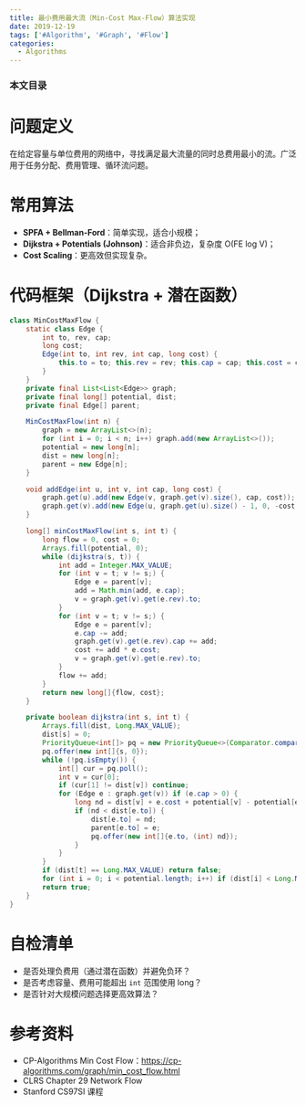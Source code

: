 ```yaml
---
title: 最小费用最大流（Min-Cost Max-Flow）算法实现
date: 2019-12-19
tags: ['#Algorithm', '#Graph', '#Flow']
categories:
  - Algorithms
---
```


### 本文目录
<!-- toc -->

# 问题定义
在给定容量与单位费用的网络中，寻找满足最大流量的同时总费用最小的流。广泛用于任务分配、费用管理、循环流问题。

# 常用算法
- **SPFA + Bellman-Ford**：简单实现，适合小规模；
- **Dijkstra + Potentials (Johnson)**：适合非负边，复杂度 O(FE log V)；
- **Cost Scaling**：更高效但实现复杂。

# 代码框架（Dijkstra + 潜在函数）
```java
class MinCostMaxFlow {
    static class Edge {
        int to, rev, cap;
        long cost;
        Edge(int to, int rev, int cap, long cost) {
            this.to = to; this.rev = rev; this.cap = cap; this.cost = cost;
        }
    }
    private final List<List<Edge>> graph;
    private final long[] potential, dist;
    private final Edge[] parent;

    MinCostMaxFlow(int n) {
        graph = new ArrayList<>(n);
        for (int i = 0; i < n; i++) graph.add(new ArrayList<>());
        potential = new long[n];
        dist = new long[n];
        parent = new Edge[n];
    }

    void addEdge(int u, int v, int cap, long cost) {
        graph.get(u).add(new Edge(v, graph.get(v).size(), cap, cost));
        graph.get(v).add(new Edge(u, graph.get(u).size() - 1, 0, -cost));
    }

    long[] minCostMaxFlow(int s, int t) {
        long flow = 0, cost = 0;
        Arrays.fill(potential, 0);
        while (dijkstra(s, t)) {
            int add = Integer.MAX_VALUE;
            for (int v = t; v != s;) {
                Edge e = parent[v];
                add = Math.min(add, e.cap);
                v = graph.get(v).get(e.rev).to;
            }
            for (int v = t; v != s;) {
                Edge e = parent[v];
                e.cap -= add;
                graph.get(v).get(e.rev).cap += add;
                cost += add * e.cost;
                v = graph.get(v).get(e.rev).to;
            }
            flow += add;
        }
        return new long[]{flow, cost};
    }

    private boolean dijkstra(int s, int t) {
        Arrays.fill(dist, Long.MAX_VALUE);
        dist[s] = 0;
        PriorityQueue<int[]> pq = new PriorityQueue<>(Comparator.comparingLong(a -> a[1]));
        pq.offer(new int[]{s, 0});
        while (!pq.isEmpty()) {
            int[] cur = pq.poll();
            int v = cur[0];
            if (cur[1] != dist[v]) continue;
            for (Edge e : graph.get(v)) if (e.cap > 0) {
                long nd = dist[v] + e.cost + potential[v] - potential[e.to];
                if (nd < dist[e.to]) {
                    dist[e.to] = nd;
                    parent[e.to] = e;
                    pq.offer(new int[]{e.to, (int) nd});
                }
            }
        }
        if (dist[t] == Long.MAX_VALUE) return false;
        for (int i = 0; i < potential.length; i++) if (dist[i] < Long.MAX_VALUE) potential[i] += dist[i];
        return true;
    }
}
```

# 自检清单
- 是否处理负费用（通过潜在函数）并避免负环？
- 是否考虑容量、费用可能超出 `int` 范围使用 long？
- 是否针对大规模问题选择更高效算法？

# 参考资料
- CP-Algorithms Min Cost Flow：https://cp-algorithms.com/graph/min_cost_flow.html
- CLRS Chapter 29 Network Flow
- Stanford CS97SI 课程
